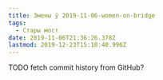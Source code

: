 ```yaml
---
title: Змены ў 2019-11-06-women-on-bridge
tags:
  - Стары мост
date: 2019-11-06T21:36:26.378Z
lastmod: 2019-12-23T15:10:40.996Z
---
```


TODO fetch commit history from GitHub?
